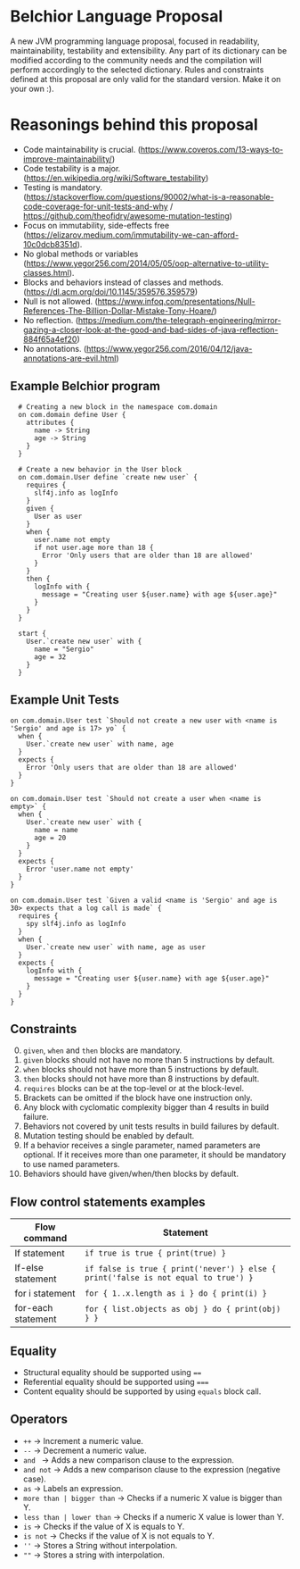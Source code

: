 # Belchior Language Proposal
A new JVM programming language proposal, focused in readability, maintainability, testability and extensibility. Any part of its dictionary can be modified according to the community needs and the compilation will perform accordingly to the selected dictionary. Rules and constraints defined at this proposal are only valid for the standard version. Make it on your own :).

# Reasonings behind this proposal
- Code maintainability is crucial. (https://www.coveros.com/13-ways-to-improve-maintainability/)
- Code testability is a major. (https://en.wikipedia.org/wiki/Software_testability)
- Testing is mandatory. (https://stackoverflow.com/questions/90002/what-is-a-reasonable-code-coverage-for-unit-tests-and-why / https://github.com/theofidry/awesome-mutation-testing)
- Focus on immutability, side-effects free (https://elizarov.medium.com/immutability-we-can-afford-10c0dcb8351d).
- No global methods or variables (https://www.yegor256.com/2014/05/05/oop-alternative-to-utility-classes.html).
- Blocks and behaviors instead of classes and methods. (https://dl.acm.org/doi/10.1145/359576.359579)
- Null is not allowed. (https://www.infoq.com/presentations/Null-References-The-Billion-Dollar-Mistake-Tony-Hoare/)
- No reflection. (https://medium.com/the-telegraph-engineering/mirror-gazing-a-closer-look-at-the-good-and-bad-sides-of-java-reflection-884f65a4ef20)
- No annotations. (https://www.yegor256.com/2016/04/12/java-annotations-are-evil.html)

## Example Belchior program
```
  # Creating a new block in the namespace com.domain
  on com.domain define User {
    attributes {
      name -> String
      age -> String
    }
  }
  
  # Create a new behavior in the User block
  on com.domain.User define `create new user` {
    requires {
      slf4j.info as logInfo
    }
    given {
      User as user
    }
    when {
      user.name not empty
      if not user.age more than 18 {
        Error 'Only users that are older than 18 are allowed'
      }
    }
    then {
      logInfo with {
        message = "Creating user ${user.name} with age ${user.age}"
      }
    }
  }
  
  start {
    User.`create new user` with {
      name = "Sergio"
      age = 32
    }
  }
```
## Example Unit Tests
```
on com.domain.User test `Should not create a new user with <name is 'Sergio' and age is 17> yo` {
  when {
    User.`create new user` with name, age
  }
  expects {
    Error 'Only users that are older than 18 are allowed'
  }
}

on com.domain.User test `Should not create a user when <name is empty>` {
  when {
    User.`create new user` with {
      name = name
      age = 20
    }
  }
  expects {
    Error 'user.name not empty'
  }
}

on com.domain.User test `Given a valid <name is 'Sergio' and age is 30> expects that a log call is made` {
  requires {
    spy slf4j.info as logInfo
  }
  when {
    User.`create new user` with name, age as user
  }
  expects {
    logInfo with {
      message = "Creating user ${user.name} with age ${user.age}"
    }
  }
}
```

## Constraints
0. `given`, `when` and `then` blocks are mandatory.
1. `given` blocks should not have no more than 5 instructions by default.
2. `when` blocks should not have more than 5 instructions by default.
3. `then` blocks should not have more than 8 instructions by default.
4. `requires` blocks can be at the top-level or at the block-level.
5. Brackets can be omitted if the block have one instruction only.
6. Any block with cyclomatic complexity bigger than 4 results in build failure.
7. Behaviors not covered by unit tests results in build failures by default.
8. Mutation testing should be enabled by default.
9. If a behavior receives a single parameter, named parameters are optional. If it receives more than one parameter, it should be mandatory to use named parameters.
10. Behaviors should have given/when/then blocks by default.

## Flow control statements examples
| Flow command | Statement |
|--------------|-----------|
| If statement | `if true is true { print(true) }` |
| If-else statement | `if false is true { print('never') } else { print('false is not equal to true') }` |
| for i statement | `for { 1..x.length as i } do { print(i) }` |
| for-each statement | `for { list.objects as obj } do { print(obj) } }` |

## Equality
- Structural equality should be supported using `==`
- Referential equality should be supported using `===`
- Content equality should be supported by using `equals` block call. 

## Operators
- `++` -> Increment a numeric value.
- `--` -> Decrement a numeric value.
- `and ` -> Adds a new comparison clause to the expression.
- `and not` -> Adds a new comparison clause to the expression (negative case).
- `as` -> Labels an expression.
- `more than | bigger than` -> Checks if a numeric X value is bigger than Y.
- `less than | lower than` -> Checks if a numeric X value is lower than Y.
- `is` -> Checks if the value of X is equals to Y.
- `is not` -> Checks if the value of X is not equals to Y.
- `''` -> Stores a String without interpolation.
- `""` -> Stores a string with interpolation.



